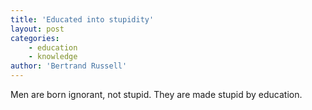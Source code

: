 ```yaml
---
title: 'Educated into stupidity'
layout: post
categories:
    - education
    - knowledge
author: 'Bertrand Russell'
---
```


Men are born ignorant, not stupid. They are made stupid by education.